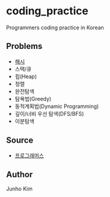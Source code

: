 # coding_practice
Programmers coding practice in Korean

## Problems
* [해시](https://github.com/taki0112/coding_practice/tree/master/src/%ED%95%B4%EC%8B%9C)
* 스택/큐
* 힙(Heap)
* 정렬
* 완전탐색
* 탐욕법(Greedy)
* 동적계획법(Dynamic Programming)
* 깊이/너비 우선 탐색(DFS/BFS)
* 이분탐색

## Source
* [프로그래머스](https://programmers.co.kr/)

## Author
Junho Kim
